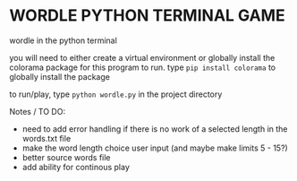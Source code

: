 # WORDLE PYTHON TERMINAL GAME

wordle in the python terminal

you will need to either create a virtual environment or globally install the colorama package for this program to run.  type `pip install colorama` to globally install the package

to run/play, type `python wordle.py` in the project directory


Notes / TO DO:
 - need to add error handling if there is no work of a selected length in the words.txt file
 - make the word length choice user input (and maybe make limits 5 - 15?)
 - better source words file
 - add ability for continous play


